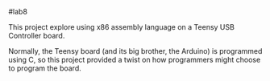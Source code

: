 #lab8

This project explore using x86 assembly language on a Teensy USB Controller board. 

Normally, the Teensy board (and its big brother, the Arduino) is programmed using C, so this project provided a twist on how programmers might choose to program the board. 
